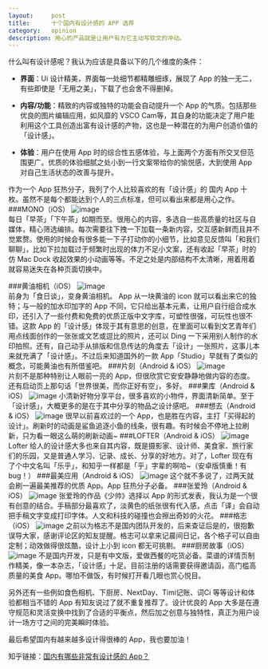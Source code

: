 ```yaml
---
layout:     post
title:      十个国内有设计感的 APP 选荐
category:   opinion
description: 用心的产品就是让用户有为它主动写软文的冲动。
---
```

什么叫有设计感呢？我认为应该是具备以下的几个维度的条件：  
  
* **界面**：Ui 设计精美，界面每一处细节都精雕细琢，展现了 App 的独一无二，有些即使是「无用之美」，下载了也会舍不得删掉。   
 
* **内容/功能**：精致的内容或独特的功能会自动提升一个 App 的气质。包括那些优良的图片编辑应用，如风靡的 VSCO Cam等，其自身的功能决定了用户能利用这个工具创造出富有设计感的产物，这也是一种潜在的为用户创造价值的「设计感」。    

* **体验**：用户在使用 App 时的综合性五感体验，与上面两个方面有所交叉但范围更广。优质的体验细腻之处小到一行文案带给你的愉悦感，大到使用 App 对自己生活状态的改善与提升。

作为一个 App 狂热分子，我列了个人比较喜欢的有「设计感」的 国内 App 十枚。虽然不是每个都能达到个人的三点标准，但可以看出来都是用心之作。  
###MONO（iOS）
![image](http://ww2.sinaimg.cn/large/005X3pWTjw1ep6mv37p6lj30xc0m8jwu.jpg)  
每日「早茶」「下午茶」如期而至。很用心的内容，多选自一些高质量的社区与自媒体，精心筛选编排。每次需要往下拽一下加载一条新内容，交互感新鲜而且并不觉累赘。使用的时候会有很多能一下子打动你的小细节，比如意见反馈叫「和我们聊聊」，比如下拉加载过于频繁时出现的体力不足小文案，还有收起「早茶」时的仿 Mac Dock 收起效果的小动画等等。不足之处是内部结构不太清晰，用着用着就容易迷失在各种页面切换中。  
  
###黄油相机（iOS）
![image](http://ww1.sinaimg.cn/large/005X3pWTjw1ep6mv2fod9j30xc0m87bq.jpg)   
前身为「食日谈」，变身黄油相机。 App 从一块黄油的 icon 就可以看出来它的独特；与一般的加水印加字的 App 不同，它只给出基本元素，让用户自行组合成水印，还引入了一些付费和免费的优质正版中文字库，可塑性很强，可玩性也很不错。这款 App 的「设计感」体现于其有意思的创意，在里面可以看到文艺青年们用点线面创作的一张张或文艺或逗比的照片，还可以 Ding 一下采用别人制作的水印拍照。还有，自己动手从排版和信息传达的角度去「设计」一张照片，这事儿本来就充满了「设计感」。不过后来知道国外的一款 App「Studio」早就有了类似的概念，可能黄油也有所借鉴吧。
###片刻（Android & iOS）
![image](http://ww1.sinaimg.cn/large/005X3q9sjw1ep6muv6vuej30xc0m8jwh.jpg)  
片刻不是那种特别让人眼前一亮的 App，但很欣赏它安安静静地做内容的态度。还有启动页上那句话「世界很美，而你正好有空」，多好。
###果库（Android & iOS）
![image](http://ww3.sinaimg.cn/large/005X4kHAjw1ep6muyk48dj30xc0m8wkp.jpg)
小清新好物分享平台，很多喜欢的小物件，界面清新简单。至于「设计感」，大概更多的是在于其中分享的物品之设计感吧。
###想去（Android & iOS）
![image](http://ww3.sinaimg.cn/large/005X3q9sjw1ep6mv1qyd0j30xc0m8jx8.jpg)
很早以前喜欢过的一个 App，也是胜在内容，主打「买得起的设计」。刷新时的动画是鲨鱼追逐小鱼的线条，很有趣。有时候会不停地上拉刷新，只为看一眼这么萌的刷新动画~
###LOFTER（Android & iOS）
![image](http://ww3.sinaimg.cn/large/005X3nNxjw1ep6mv3xb2fj30xc0m8jx1.jpg)
Lofter 给人的设计感大多也来自其内容，既是摄影家、设计师、美食家、旅行家们的乐园，又是普通人学习、记录、成长、分享的好地方。对了，Lofter 现在有了个中文名叫「乐乎」，和知乎一样都是「乎」字辈的啊哈~（安卓版慎重！有 bug！）
###最美应用（Android & iOS）
![image](http://ww4.sinaimg.cn/large/005X4kHAjw1ep6mxsjsdij30xc0m8wkx.jpg)
这个就不多说了，过两天就会刷一遍最美推荐的优质 App。App 狂热分子必备。
###张爱玲（Android & iOS）
![image](http://ww2.sinaimg.cn/large/005X3nNxjw1ep6mv50hm3j30xc0m844l.jpg)
张爱玲的作品《少帅》选择以 App 的形式发表，我认为是一个很有创意的结合。手稿部分最喜欢了，淡黄色的纸张很有代入感，点击「译」会自动把手稿文字变成打印字体。人文和科技的碰撞也会擦出奇妙的火花。
###格志（iOS）
![image](http://ww4.sinaimg.cn/large/005X3q9sjw1ep6muzgz3aj30xc0m841s.jpg)
之前以为格志不是国内团队开发的，后来查证后是的，很抱歉误导大家，感谢评论区的知友提醒。格志可以拿来记晨间日记，各个格子可以自由定制；动效做得很炫酷，设计上小到 icon 都无可挑剔。
###厨房故事（iOS）
![image](http://ww4.sinaimg.cn/large/005X3qakjw1ep6mv0v6tnj30xc0m8aip.jpg)
不是国内开发，只是有中文版，爱做西餐的吃货必备。菜谱的详情页制作精美，像一本杂志，「设计感」十足。目前注册的话需要获得邀请函，高门槛高质量的美食 App。哪怕不做饭，有时候打开看几眼也赏心悦目。  
    
  

另外还有一些例如食色相机、下厨房、NextDay、Timi记账、词Ci 等等设计和体验都相当不错的 App 有知友说过了就不重复推荐了。设计优良的 App 大多是在遵守规范和灵活变换中找到了合适的平衡点，然后加之创意与独特性，真正为用户设计一场方寸之间的完美瞬时体验。  

最后希望国内有越来越多设计得很棒的 App，我也要加油！
  
  
知乎链接：[国内有哪些非常有设计感的 App？](http://www.zhihu.com/question/27475550)